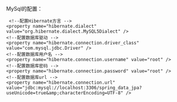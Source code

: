 MySql的配置：

     <!--配置Hibernate方言 -->
    <property name="hibernate.dialect" value="org.hibernate.dialect.MySQL5Dialect" />
    <!--配置数据库驱动 -->
    <property name="hibernate.connection.driver_class" value="com.mysql.jdbc.Driver" />
    <!--配置数据库用户名 -->
    <property name="hibernate.connection.username" value="root" />
    <!--配置数据库密码 -->
    <property name="hibernate.connection.password" value="root" />
    <!--配置数据库url -->
    <property name="hibernate.connection.url" value="jdbc:mysql://localhost:3306/spring_data_jpa?useUnicode=true&amp;characterEncoding=UTF-8" />